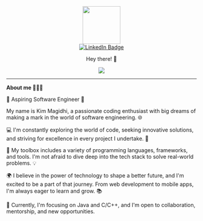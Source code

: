 <div id="header" align="center">
  <img src="https://media.giphy.com/media/M9gbBd9nbDrOTu1Mqx/giphy.gif" width="100"/>

  <div id="badges" >
    <a href="www.linkedin.com/in/kim-magidhi-7509931b1">
      <img src="https://img.shields.io/badge/LinkedIn-blue?style=for-the-badge&logo=linkedin&logoColor=white" alt="LinkedIn Badge"/>
    </a>
  </div>

  <img src="https://komarev.com/ghpvc/?username=KingKimSilverWolf&style=flat-square&color=blue" alt=""/>
  <p>Hey there! 👋</p>
</div>

  <div align="center">
    <img src="https://media3.giphy.com/media/v1.Y2lkPTc5MGI3NjExdXdzbHllY3E4ZW5sMHpmeWhuankwamVicHNhMHY2ZDh0MHAzdjBwNCZlcD12MV9pbnRlcm5hbF9naWZfYnlfaWQmY3Q9Zw/M9kgjEsLG6LMbYC9dl/giphy.gif" />
  </div>

  ---
  <b>About me </b>🧔🏾‍♂️

  🚀 Aspiring Software Engineer 🌟

  My name is Kim Magidhi, a passionate coding enthusiast with big dreams of making a mark in the world of software engineering. 🌐

  💻 I'm constantly exploring the world of code, seeking innovative solutions, and striving for excellence in every project I undertake. 🌈

  🔧 My toolbox includes a variety of programming languages, frameworks, and tools. I'm not afraid to dive deep into the tech stack to solve real-world problems. 💡

  🌍 I believe in the power of technology to shape a better future, and I'm excited to be a part of that journey. From web development to mobile apps, I'm always eager to learn and grow. 📚

  🌱 Currently, I'm focusing on Java and C/C++, and I'm open to collaboration, mentorship, and new opportunities.

